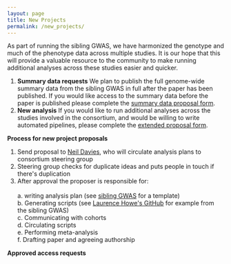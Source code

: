 ```yaml
---
layout: page
title: New Projects
permalink: /new_projects/
---
```


As part of running the sibling GWAS, we have harmonized the genotype and much of the phenotype data across multiple studies. It is our hope that this will provide a valuable resource to the community to make running additional analyses across these studies easier and quicker.

1. **Summary data requests** We plan to publish the full genome-wide summary data from the sibling GWAS in full after the paper has been published. If you would like access to the summary data before the paper is published please complete the [summary data proposal form](https://forms.office.com/Pages/ResponsePage.aspx?id=MH_ksn3NTkql2rGM8aQVG4Bk_MNoZKxOt13SrlakSk5URVhDS1pDS1U4NDRSMzdQUVEwQ0ZZMkpQRy4u).
2. **New analysis** If you would like to run additional analyses across the studies involved in the consortium, and would be willing to write automated pipelines, please complete the [extended proposal form](https://forms.office.com/Pages/ResponsePage.aspx?id=MH_ksn3NTkql2rGM8aQVG4Bk_MNoZKxOt13SrlakSk5UMjgwMkZUWDhUTk42SVpKR09HQlFOQ0c0My4u).

**Process for new project proposals**

1. Send proposal to [Neil Davies](mailto:neil.m.davies@ucl.ac.uk), who will circulate analysis plans to consortium steering group
2. Steering group checks for duplicate ideas and puts people in touch if there's duplication
3. After approval the proposer is responsible for: \
\
a. writing analysis plan (see [sibling GWAS](https://docs.google.com/document/d/1A9HbwdVEnSul7eSeTdYfLtH1rkjTv5VMYVBs0wfZnxQ/edit?usp=sharing) for a template)\
b. Generating scripts (see [Laurence Howe's GitHub](https://github.com/LaurenceHowe/SiblingGWAS) for example from the sibling GWAS)\
c. Communicating with cohorts\
d. Circulating scripts\
e. Performing meta-analysis\
f. Drafting paper and agreeing authorship

**Approved access requests**



